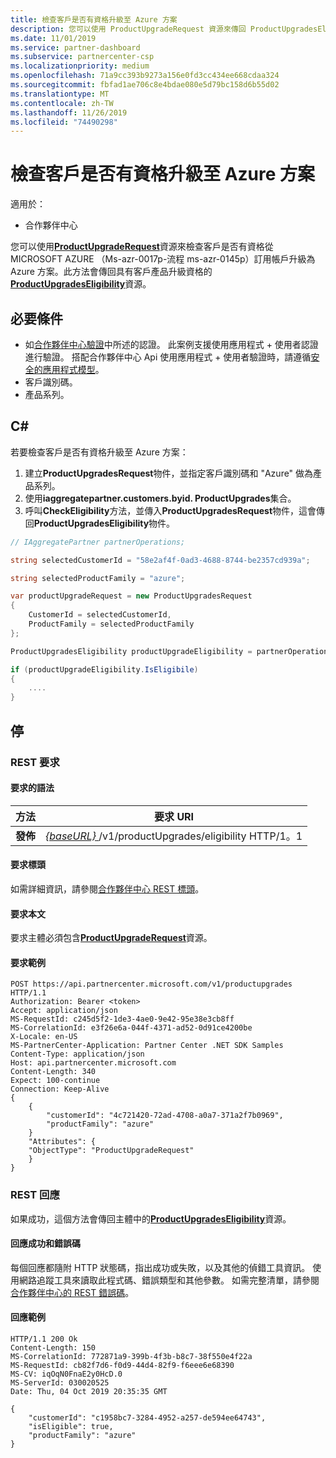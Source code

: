 ```yaml
---
title: 檢查客戶是否有資格升級至 Azure 方案
description: 您可以使用 ProductUpgradeRequest 資源來傳回 ProductUpgradesEligibility 資源，以判斷客戶是否有資格從 Microsoft Azure （MS-MS-AZR-0017P-流程 ms-azr-0145p）訂用帳戶升級為 Azure 方案。
ms.date: 11/01/2019
ms.service: partner-dashboard
ms.subservice: partnercenter-csp
ms.localizationpriority: medium
ms.openlocfilehash: 71a9cc393b9273a156e0fd3cc434ee668cdaa324
ms.sourcegitcommit: fbfad1ae706c8e4bdae080e5d79bc158d6b55d02
ms.translationtype: MT
ms.contentlocale: zh-TW
ms.lasthandoff: 11/26/2019
ms.locfileid: "74490298"
---
```

# <a name="check-a-customers-eligibility-for-upgrading-to-an-azure-plan"></a>檢查客戶是否有資格升級至 Azure 方案

適用於：

- 合作夥伴中心

您可以使用[**ProductUpgradeRequest**](product-upgrade-resources.md#productupgraderequest)資源來檢查客戶是否有資格從 MICROSOFT AZURE （Ms-azr-0017p-流程 ms-azr-0145p）訂用帳戶升級為 Azure 方案。此方法會傳回具有客戶產品升級資格的[**ProductUpgradesEligibility**](product-upgrade-resources.md#productupgradeseligibility)資源。

## <a name="prerequisites"></a>必要條件

- 如[合作夥伴中心驗證](partner-center-authentication.md)中所述的認證。 此案例支援使用應用程式 + 使用者認證進行驗證。 搭配合作夥伴中心 Api 使用應用程式 + 使用者驗證時，請遵循[安全的應用程式模型](enable-secure-app-model.md)。
- 客戶識別碼。
- 產品系列。

## <a name="c"></a>C\#

若要檢查客戶是否有資格升級至 Azure 方案：

1. 建立**ProductUpgradesRequest**物件，並指定客戶識別碼和 "Azure" 做為產品系列。
2. 使用**iaggregatepartner.customers.byid. ProductUpgrades**集合。
3. 呼叫**CheckEligibility**方法，並傳入**ProductUpgradesRequest**物件，這會傳回**ProductUpgradesEligibility**物件。

```csharp
// IAggregatePartner partnerOperations;

string selectedCustomerId = "58e2af4f-0ad3-4688-8744-be2357cd939a";

string selectedProductFamily = "azure";

var productUpgradeRequest = new ProductUpgradesRequest
{
    CustomerId = selectedCustomerId,
    ProductFamily = selectedProductFamily
};

ProductUpgradesEligibility productUpgradeEligibility = partnerOperations.ProductUpgrades.CheckEligibility(productUpgradeRequest);

if (productUpgradeEligibility.IsEligibile)
{
    ....
}

```

## <a name="rest"></a>停

### <a name="rest-request"></a>REST 要求

#### <a name="request-syntax"></a>要求的語法

| 方法   | 要求 URI                                                                                   |
|----------|-----------------------------------------------------------------------------------------------|
| **發佈** | [ *{baseURL}* ](partner-center-rest-urls.md)/v1/productUpgrades/eligibility HTTP/1。1 |

#### <a name="request-headers"></a>要求標頭

如需詳細資訊，請參閱[合作夥伴中心 REST 標頭](headers.md)。

#### <a name="request-body"></a>要求本文

要求主體必須包含[**ProductUpgradeRequest**](product-upgrade-resources.md#productupgraderequest)資源。

#### <a name="request-example"></a>要求範例

```http
POST https://api.partnercenter.microsoft.com/v1/productupgrades HTTP/1.1
Authorization: Bearer <token>
Accept: application/json
MS-RequestId: c245d5f2-1de3-4ae0-9e42-95e38e3cb8ff
MS-CorrelationId: e3f26e6a-044f-4371-ad52-0d91ce4200be
X-Locale: en-US
MS-PartnerCenter-Application: Partner Center .NET SDK Samples
Content-Type: application/json
Host: api.partnercenter.microsoft.com
Content-Length: 340
Expect: 100-continue
Connection: Keep-Alive
{
    {
        "customerId": "4c721420-72ad-4708-a0a7-371a2f7b0969",
        "productFamily": "azure"
    }
    "Attributes": {
    "ObjectType": "ProductUpgradeRequest"
    }
}
```

### <a name="rest-response"></a>REST 回應

如果成功，這個方法會傳回主體中的[**ProductUpgradesEligibility**](product-upgrade-resources.md#productupgradeseligibility)資源。

#### <a name="response-success-and-error-codes"></a>回應成功和錯誤碼

每個回應都隨附 HTTP 狀態碼，指出成功或失敗，以及其他的偵錯工具資訊。 使用網路追蹤工具來讀取此程式碼、錯誤類型和其他參數。 如需完整清單，請參閱[合作夥伴中心的 REST 錯誤碼](error-codes.md)。

#### <a name="response-example"></a>回應範例

```http
HTTP/1.1 200 Ok
Content-Length: 150
MS-CorrelationId: 772871a9-399b-4f3b-b8c7-38f550e4f22a
MS-RequestId: cb82f7d6-f0d9-44d4-82f9-f6eee6e68390
MS-CV: iqOqN0FnaE2y0HcD.0
MS-ServerId: 030020525
Date: Thu, 04 Oct 2019 20:35:35 GMT

{
    "customerId": "c1958bc7-3284-4952-a257-de594ee64743",
    "isEligible": true,
    "productFamily": "azure"
}
```
